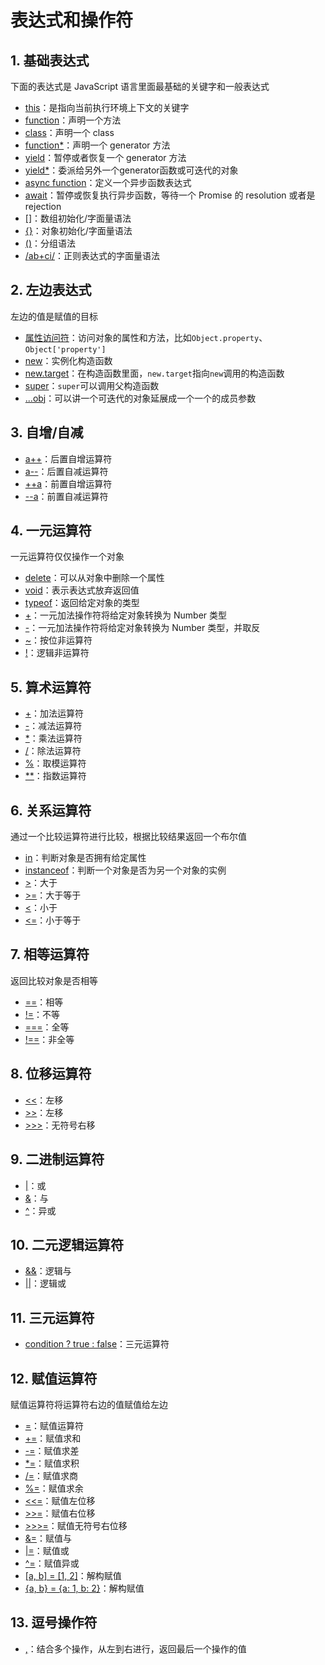 # 表达式和操作符

## 1. 基础表达式

下面的表达式是 JavaScript 语言里面最基础的关键字和一般表达式

* [this](/expressions-operators/this)：是指向当前执行环境上下文的关键字
* [function](/expressions-operators/function)：声明一个方法
* [class](/expressions-operators/class)：声明一个 class
* [function*](/expressions-operators/function*)：声明一个 generator 方法
* [yield](/expressions-operators/yield)：暂停或者恢复一个 generator 方法
* [yield*](/expressions-operators/yield*)：委派给另外一个generator函数或可迭代的对象
* [async function](/expressions-operators/async-function)：定义一个异步函数表达式
* [await](/expressions-operators/await)：暂停或恢复执行异步函数，等待一个 Promise 的 resolution 或者是 rejection
* [[]](/expressions-operators/array-init)：数组初始化/字面量语法
* [{}](/expressions-operators/object-init)：对象初始化/字面量语法
*  [()](/expressions-operators/grouping)：分组语法
*  [/ab+ci/](/core/regexp)：正则表达式的字面量语法

## 2. 左边表达式

左边的值是赋值的目标

* [属性访问符](/expressions-operators/property-accessors)：访问对象的属性和方法，比如`Object.property`、`Object['property']`
* [new](/expressions-operators/new)：实例化构造函数
* [new.target](/expressions-operators/new-target)：在构造函数里面，`new.target`指向`new`调用的构造函数
* [super](/expressions-operators/new-target)：`super`可以调用父构造函数
* [...obj](/expressions-operators/spread-syntax)：可以讲一个可迭代的对象延展成一个一个的成员参数

## 3. 自增/自减

* [a++](/expressions-operators/arithmetic-operators)：后置自增运算符
* [a--](/expressions-operators/arithmetic-operators)：后置自减运算符
* [++a](/expressions-operators/arithmetic-operators)：前置自增运算符
* [--a](/expressions-operators/arithmetic-operators)：前置自减运算符

## 4. 一元运算符

一元运算符仅仅操作一个对象

* [delete](/expressions-operators/delete)：可以从对象中删除一个属性
* [void](/expressions-operators/void)：表示表达式放弃返回值
* [typeof](/expressions-operators/typeof)：返回给定对象的类型
* [+](/expressions-operators/arithmetic-operators)：一元加法操作符将给定对象转换为 Number 类型
* [-](/expressions-operators/arithmetic-operators)：一元加法操作符将给定对象转换为 Number 类型，并取反
* [~](/expressions-operators/bitwise-operators)：按位非运算符
* [!](/expressions-operators/logical-operators)：逻辑非运算符

## 5. 算术运算符

* [+](/expressions-operators/arithmetic-operators)：加法运算符
* [-](/expressions-operators/arithmetic-operators)：减法运算符
* [*](/expressions-operators/arithmetic-operators)：乘法运算符
* [/](/expressions-operators/arithmetic-operators)：除法运算符
* [%](/expressions-operators/arithmetic-operators)：取模运算符
* [**](/expressions-operators/arithmetic-operators)：指数运算符

## 6. 关系运算符

通过一个比较运算符进行比较，根据比较结果返回一个布尔值

* [in](/expressions-operators/in)：判断对象是否拥有给定属性
* [instanceof](/expressions-operators/instanceof)：判断一个对象是否为另一个对象的实例
* [>](/expressions-operators/comparison-operators)：大于
* [>=](/expressions-operators/comparison-operators)：大于等于
* [<](/expressions-operators/comparison-operators)：小于
* [<=](/expressions-operators/comparison-operators)：小于等于

## 7. 相等运算符

返回比较对象是否相等

* [==](/expressions-operators/comparison-operators)：相等
* [!=](/expressions-operators/comparison-operators)：不等
* [===](/expressions-operators/comparison-operators)：全等
* [!==](/expressions-operators/comparison-operators)：非全等

## 8. 位移运算符

* [<<](/expressions-operators/bitwise-operators)：左移
* [>>](/expressions-operators/bitwise-operators)：左移
* [>>>](/expressions-operators/bitwise-operators)：无符号右移

## 9. 二进制运算符

* [|](/expressions-operators/bitwise-operators)：或
* [&](/expressions-operators/bitwise-operators)：与
* [^](/expressions-operators/bitwise-operators)：异或

## 10. 二元逻辑运算符

* [&&](/expressions-operators/logical-operators)：逻辑与
* [||](/expressions-operators/logical-operators)：逻辑或

## 11. 三元运算符

* [condition ? true : false](/expressions-operators/conditional-operators)：三元运算符

## 12. 赋值运算符

赋值运算符将运算符右边的值赋值给左边

* [=](/expressions-operators/assignment-operators)：赋值运算符
* [+=](/expressions-operators/assignment-operators)：赋值求和
* [-=](/expressions-operators/assignment-operators)：赋值求差
* [*=](/expressions-operators/assignment-operators)：赋值求积
* [/=](/expressions-operators/assignment-operators)：赋值求商
* [%=](/expressions-operators/assignment-operators)：赋值求余
* [<<=](/expressions-operators/assignment-operators)：赋值左位移
* [>>=](/expressions-operators/assignment-operators)：赋值右位移
* [>>>=](/expressions-operators/assignment-operators)：赋值无符号右位移
* [&=](/expressions-operators/assignment-operators)：赋值与
* [|=](/expressions-operators/assignment-operators)：赋值或
* [^=](/expressions-operators/assignment-operators)：赋值异或
* [[a, b] = [1, 2]](/expressions-operators/destructuring-assignment)：解构赋值
* [{a, b} = {a: 1, b: 2}](/expressions-operators/destructuring-assignment)：解构赋值

## 13. 逗号操作符

* [,](/expressions-operators/comma-operator)：结合多个操作，从左到右进行，返回最后一个操作的值
